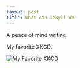 ```yaml
---
layout: post
title: What can Jekyll do
---
```

A peace of mind writing

My favorite XKCD.

![My Favorite XKCD](http://imgs.xkcd.com/comics/angular_momentum.jpg)
